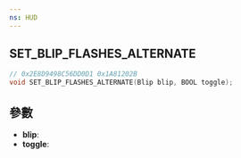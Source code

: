 ```yaml
---
ns: HUD
---
```

## SET_BLIP_FLASHES_ALTERNATE

```c
// 0x2E8D9498C56DD0D1 0x1A81202B
void SET_BLIP_FLASHES_ALTERNATE(Blip blip, BOOL toggle);
```


## 參數
* **blip**: 
* **toggle**: 

